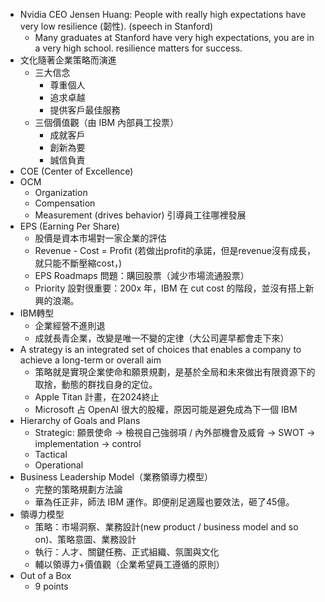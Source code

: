 
* Nvidia CEO Jensen Huang: People with really high expectations have very low resilience (韌性). (speech in Stanford)
	* Many graduates at Stanford have very high expectations, you are in a very high school. resilience matters for success.
* 文化隨著企業策略而演進
	* 三大信念
		* 尊重個人
		* 追求卓越
		* 提供客戶最佳服務
	* 三個價值觀（由 IBM 內部員工投票）
		* 成就客戶
		* 創新為要
		* 誠信負責
* COE (Center of Excellence)
* OCM
	* Organization 
	* Compensation
	* Measurement (drives behavior) 引導員工往哪裡發展
* EPS (Earning Per Share)
	* 股價是資本市場對一家企業的評估
	* Revenue - Cost = Profit (若做出profit的承諾，但是revenue沒有成長，就只能不斷壓縮cost，)
	* EPS Roadmaps 問題：購回股票（減少市場流通股票）
	* Priority 設對很重要：200x 年，IBM 在 cut cost 的階段，並沒有搭上新興的浪潮。
* IBM轉型
	* 企業經營不進則退
	* 成就長青企業，改變是唯一不變的定律（大公司遲早都會走下來）
* A strategy is an integrated set of choices that enables a company to achieve a long-term or overall aim
	* 策略就是實現企業使命和願景規劃，是基於全局和未來做出有限資源下的取捨，動態的群找自身的定位。
	* Apple Titan 計畫，在2024終止
	* Microsoft 占 OpenAI 很大的股權，原因可能是避免成為下一個 IBM
* Hierarchy of Goals and Plans
	* Strategic: 願景使命 -> 檢視自己強弱項 / 內外部機會及威脅 -> SWOT -> implementation -> control
	* Tactical
	* Operational
* Business Leadership Model（業務領導力模型）
	* 完整的策略規劃方法論
	* 華為任正非，師法 IBM 運作。即便削足適履也要效法，砸了45億。
* 領導力模型
	* 策略：市場洞察、業務設計(new product / business model and so on)、策略意圖、業務設計
	* 執行：人才、關鍵任務、正式組織、氛圍與文化
	* 輔以領導力+價值觀（企業希望員工遵循的原則）
* Out of a Box
	* 9 points